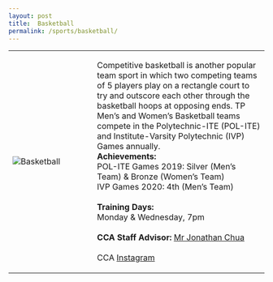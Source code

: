 ```yaml
---
layout: post
title:  Basketball
permalink: /sports/basketball/
---
```


<table>
    <tr>
        <td style="width:33%"><image src="{{site.baseurl}}/images/CCA_basketball.jpg" style="display:block;margin-left:auto;margin-right:auto;" alt="Basketball"></image></td>
        <td>
            <p>
                Competitive basketball is another popular team sport in which two competing teams of 5 players play on a rectangle court to try and outscore each other through the basketball hoops at opposing ends. TP Men’s and Women’s Basketball teams compete in the Polytechnic-ITE (POL-ITE) and Institute-Varsity Polytechnic (IVP) Games annually.<br>
                <b>Achievements:</b><br>
                POL-ITE Games 2019: Silver (Men’s Team) & Bronze (Women’s Team)<br>
                IVP Games 2020: 4th (Men’s Team)<br>
                <br>
                <b>Training Days:</b><br>
                Monday & Wednesday, 7pm<br>
                <br>
                <b>CCA Staff Advisor:</b> <a href="joncsw@tp.edu.sg">Mr Jonathan Chua</a><br>
                <br>
                CCA <a href="https://www.instagram.com/temasekpoly_basketball">Instagram</a>
            </p>
        </td>
    </tr>
</table>